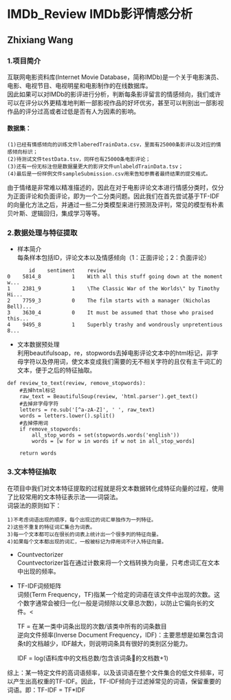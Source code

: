 # IMDb_Review  IMDb影评情感分析
## Zhixiang Wang

### 1.项目简介
互联网电影资料库(Internet Movie Database，简称IMDb)是一个关于电影演员、电影、电视节目、电视明星和电影制作的在线数据库。<br>
因此如果可以对IMDb的影评进行分析，判断每条影评留言的情感倾向，我们或许可以在评分以外更精准地判断一部影视作品的好坏优劣，甚至可以判别出一部影视作品的评分过高或者过低是否有人为因素的影响。
#### 数据集：
    (1)已经有情感倾向的训练文件laberedTrainData.csv，里面有25000条影评以及对应的情感倾向标识；
    (2)待测试文件testData.tsv，同样也有25000条电影评论；
    (3)还有一份无标注但是数据量更大的影评文件unlabeldTrainData.tsv；
    (4)最后是一份样例文件sampleSubmission.csv用来告知参赛者最终结果的提交格式。
由于情绪是非常难以精准描述的，因此在对于电影评论文本进行情感分类时，仅分为正面评论和负面评论，即为一个二分类问题。因此我们在首先尝试基于TF-IDF的向量化方法之后，并通过一些二分类模型来进行预测及评判，常见的模型有朴素贝叶斯、逻辑回归，集成学习等等。

### 2.数据处理与特征提取
* 样本简介<br>
每条样本包括ID，评论文本以及情感倾向（1：正面评论；2：负面评论）
```
       id	 sentiment	  review
0	 5814_8	         1	  With all this stuff going down at the moment w...
1	 2381_9	         1	  \The Classic War of the Worlds\" by Timothy Hi...
2	 7759_3	         0	  The film starts with a manager (Nicholas Bell)...
3	 3630_4	         0	  It must be assumed that those who praised this...
4	 9495_8	         1	  Superbly trashy and wondrously unpretentious 8...
```
* 文本数据预处理<br>
利用beautifulsoap，re，stopwords去掉电影评论文本中的html标记，非字母字符以及停用词，使文本变成我们需要的无不相关字符的且仅有主干词汇的文本，便于之后的特征抽取。
```
def review_to_text(review, remove_stopwords):
    #去掉html标记
    raw_text = BeautifulSoup(review, 'html.parser').get_text()
    #去掉非字母字符
    letters = re.sub('[^a-zA-Z]', ' ', raw_text)
    words = letters.lower().split()
    #去掉停用词
    if remove_stopwords:
        all_stop_words = set(stopwords.words('english'))
        words = [w for w in words if w not in all_stop_words]
 
    return words
```

### 3.文本特征抽取
在项目中我们对文本特征提取的过程就是将文本数据转化成特征向量的过程，使用了比较常用的文本特征表示法——词袋法。<br>
词袋法的原则如下：
        
    1)不考虑词语出现的顺序，每个出现过的词汇单独作为一列特征。
    2)这些不重复的特征词汇集合为词表。
    3)每一个文本都可以在很长的词表上统计出一个很多列的特征向量。
    4)如果每个文本都出现的词汇，一般被标记为停用词不计入特征向量。

* Countvectorizer<br>
Countvectorizer旨在通过计数来将一个文档转换为向量，只考虑词汇在文本中出现的频率。

* TF-IDF词频矩阵<br>
词频(Term Frequency，TF)指某一个给定的词语在该文件中出现的次数。这个数字通常会被归一化(一般是词频除以文章总次数)，以防止它偏向长的文件。<
                                        
    TF = 在某一类中词条出现的次数/该类中所有的词条数目<br>
逆向文件频率(Inverse Document Frequency，IDF)：主要思想是如果包含词条t的文档越少，IDF越大，则说明词条具有很好的类别区分能力。<br>
    
    IDF = log⁡(语料库中的文档总数/包含该词条的文档数+1)	  

综上：某一特定文件的高词语频率，以及该词语在整个文件集合的低文件频率，可以产生出高权重的TF-IDF。因此，TF-IDF倾向于过滤掉常见的词语，保留重要的词语。即：TF-IDF = TF*IDF

